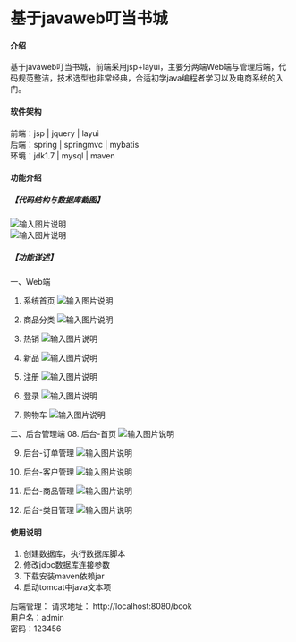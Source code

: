 # 基于javaweb叮当书城

#### 介绍
基于javaweb叮当书城，前端采用jsp+layui，主要分两端Web端与管理后端，代码规范整洁，技术选型也非常经典，合适初学java编程者学习以及电商系统的入门。


#### 软件架构
前端：jsp | jquery | layui  
后端：spring | springmvc | mybatis  
环境：jdk1.7 | mysql | maven      


#### 功能介绍
##### 【代码结构与数据库截图】
![输入图片说明](images/00.%20代码.jpg)  
![输入图片说明](images/00.%20数据库.jpg)  

##### 【功能详述】 
一、Web端  
  01. 系统首页
![输入图片说明](images/01.%20系统首页.jpg)  

  02. 商品分类
![输入图片说明](images/02.%20商品分类.jpg)   

  03. 热销
![输入图片说明](images/03.%20热销.jpg)   

  04. 新品
![输入图片说明](images/04.%20新品.jpg)   

  05. 注册
![输入图片说明](images/05.%20注册.jpg) 

  06. 登录
![输入图片说明](images/06.%20登录.jpg) 

  07. 购物车
![输入图片说明](images/07.%20购物车.jpg) 

二、后台管理端 
  08. 后台-首页
![输入图片说明](images/08.%20后台-首页.jpg) 

  09. 后台-订单管理
![输入图片说明](images/09.%20后台-订单管理.jpg) 

  10. 后台-客户管理
![输入图片说明](images/10.%20后台-客户管理.jpg) 

  11. 后台-商品管理
![输入图片说明](images/11.%20后台-商品管理.jpg) 

  12. 后台-类目管理
![输入图片说明](images/12.%20后台-类目管理.jpg) 


#### 使用说明
1. 创建数据库，执行数据库脚本  
2. 修改jdbc数据库连接参数  
3. 下载安装maven依赖jar  
4. 启动tomcat中java文本项  

后端管理： 
    请求地址： http://localhost:8080/book    
    用户名：admin    
    密码：123456   

